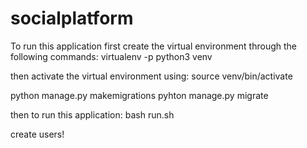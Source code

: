 # socialplatform

To run this application first create the virtual environment through the following commands:
virtualenv -p python3 venv

then activate the virtual environment using:
source venv/bin/activate

python manage.py makemigrations 
pyhton manage.py migrate

then to run this application:
bash run.sh

create users!
